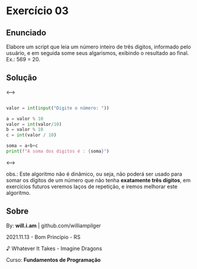 # Exercício 03

## Enunciado

Elabore um script que leia um número inteiro de três digitos, informado pelo usuário, e em seguida some seus algarismos, exibindo o resultado ao final. Ex.: 569 = 20.

## Solução

<-->
```py

valor = int(input("Digite o número: "))

a = valor % 10
valor = int(valor/10)
b = valor % 10
c = int(valor / 10)

soma = a+b+c
print(f"A soma dos digitos é : {soma}")

```
<-->

obs.: Este algoritmo não é dinâmico, ou seja, não poderá ser usado para somar os dígitos de um número que não tenha **exatamente três dígitos**, em exercícios futuros veremos laços de repetição, e iremos melhorar este algoritmo.

## Sobre

By: **will.i.am** | github.com/williampilger

2021.11.13 - Bom Princípio - RS

♪ Whatever It Takes - Imagine Dragons

Curso: **Fundamentos de Programação**